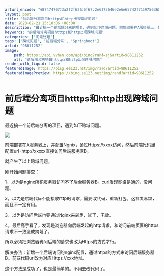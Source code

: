 ```yaml
---
arturl_encode: "68747470733a2f2f626c6f67:2e6373646e2e6e65742f7169756368656e675f313938383036:2f61727469636c652f64657461696c732f3938363131323532"
layout: post
title: "前后端分离项目htttps和http出现跨域问题"
date: 2023-02-21 15:10:06 +08:00
description: "最近搞一个前后端分离的项目，遇到如下跨域问题。前端部署在A服务器上，并配置Ngnix，通过Https"
keywords: "前后端分离项目htttps和http出现跨域问题"
categories: ['问题处理']
tags: ['跨域问题', '前后端分离', 'Springboot']
artid: "98611252"
image:
    path: https://api.vvhan.com/api/bing?rand=sj&artid=98611252
    alt: "前后端分离项目htttps和http出现跨域问题"
render_with_liquid: false
featuredImage: https://bing.ee123.net/img/rand?artid=98611252
featuredImagePreview: https://bing.ee123.net/img/rand?artid=98611252
---
```


# 前后端分离项目htttps和http出现跨域问题

最近搞一个前后端分离的项目，遇到如下跨域问题。

![](https://i-blog.csdnimg.cn/blog_migrate/06b70e80258567257ba5065c04375179.png)

前端部署在A服务器上，并配置Ngnix，通过Https://xxxx访问，然后前端代码里配置url=http://xxxxx直接访问后端服务器B。

就产生了以上跨域问题。

刚开始问题排查：

1，以为是nginx所在服务器访问不了后台服务器B。curl发现网络是通的，没问题。

2，以为是后端代码不能接收http的请求，需要改代码，重新打包。这样太麻烦，而且不一定有用。

3，以为是访问后端也要通过Nginx来转发，试了，无效。

4，最后高手看了，发现是浏览器向后端发起的http请求，和访问前端页面的https请求不一致造成跨域了，

所以必须把浏览器访问后端的请求也改为Https的方式才行。

解决办法：新增一个后端访问的nginx配置，通过https的方式来访问后端服务器B。前端代码url改为对应Https://xxx地址。

这个方法是成功了，也是最简单的。不用去改代码了。